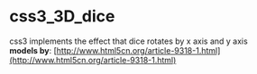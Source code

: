 # css3_3D_dice

css3 implements the effect that dice rotates by x axis and y axis  
**models by**: [http://www.html5cn.org/article-9318-1.html](http://www.html5cn.org/article-9318-1.html)

